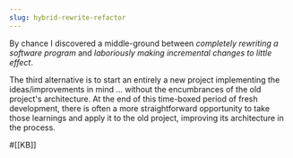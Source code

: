 ```yaml
---
slug: hybrid-rewrite-refactor
---
```


By chance I discovered a middle-ground between *completely rewriting a software program* and *laboriously making incremental changes to little effect*. 

The third alternative is to start an entirely a new project implementing the ideas/improvements in mind ...  without the encumbrances of the old project's architecture. At the end of this time-boxed period of fresh development, there is often a more straightforward opportunity to take those learnings and apply it to the old project, improving its architecture in the process.

#[[KB]]